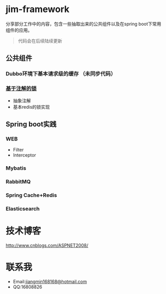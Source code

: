 # jim-framework
分享部分工作中的内容，包含一些抽取出来的公共组件以及在spring boot下常用组件的应用。
>代码会在后续陆续更新
## 公共组件

### Dubbo环境下基本请求级的缓存 （未同步代码）

### [基于注解的锁](http://www.cnblogs.com/ASPNET2008/p/6308868.html) 

+ 抽象注解
+ 基本redis的锁实现

## Spring boot实践
### WEB
+ Filter
+ Interceptor

### Mybatis

### RabbitMQ

### Spring Cache+Redis

### Elasticsearch

# 技术博客
http://www.cnblogs.com/ASPNET2008/

# 联系我
+ Email:jiangmin168168@hotmail.com
+ QQ:16808826

